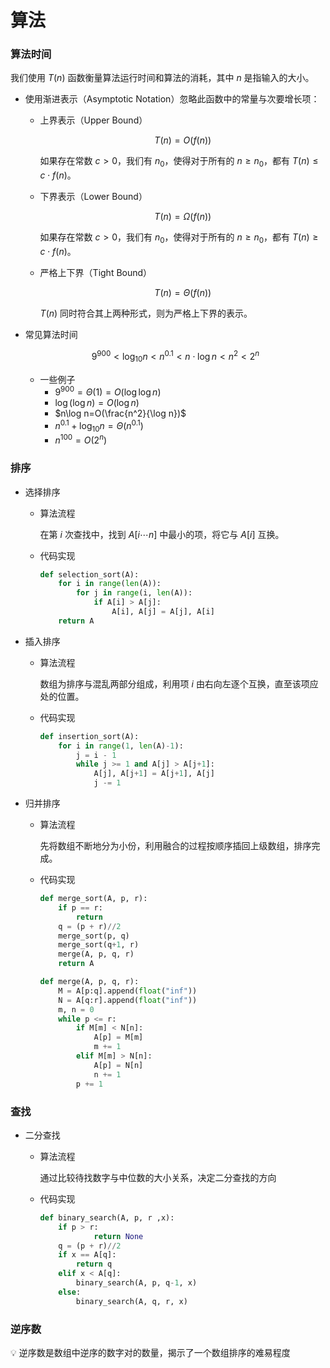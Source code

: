 <head>
    <script src="https://cdn.mathjax.org/mathjax/latest/MathJax.js?config=TeX-AMS-MML_HTMLorMML" type="text/javascript"></script>
    <script type="text/x-mathjax-config">
        MathJax.Hub.Config({
            tex2jax: {
            skipTags: ['script', 'noscript', 'style', 'textarea', 'pre'],
            inlineMath: [['$','$']]
            }
        });
    </script>
</head>

# 算法

### 算法时间

我们使用 $T(n)$ 函数衡量算法运行时间和算法的消耗，其中 $n$ 是指输入的大小。

- 使用渐进表示（Asymptotic Notation）忽略此函数中的常量与次要增长项：
    - 上界表示（Upper Bound）
        
        $$
        T(n)=O(f(n))
        $$
        
        如果存在常数 $c>0$，我们有 $n_0$，使得对于所有的 $n\geq n_0$，都有 $T(n)\leq c\cdot f(n)$。
        
    - 下界表示（Lower Bound）
        
        $$
        T(n)=\Omega(f(n))
        $$
        
        如果存在常数 $c>0$，我们有 $n_0$，使得对于所有的 $n\geq n_0$，都有 $T(n)\geq c\cdot f(n)$。
        
    - 严格上下界（Tight Bound）
        
        $$
        T(n)=\Theta(f(n))
        $$
        
        $T(n)$ 同时符合其上两种形式，则为严格上下界的表示。
        
- 常见算法时间
    
    $$
    9^{900}<\log_{10}n<n^{0.1}<n\cdot \log n<n^2<2^n
    $$
    
    - 一些例子
        - $9^{900}=\Theta(1)=O(\log\log n)$
        - $\log(\log n)=O(\log n)$
        - $n\log n=O(\frac{n^2}{\log n})$
        - $n^{0.1}+\log_{10}n=\Theta(n^{0.1})$
        - $n^{100}=O(2^n)$

### 排序

- 选择排序
    - 算法流程
        
        在第 $i$ 次查找中，找到 $A[i\cdots n]$ 中最小的项，将它与 $A[i]$ 互换。
        
    - 代码实现
        
        ```python
        def selection_sort(A):
        	for i in range(len(A)):
        		for j in range(i, len(A)):
        			if A[i] > A[j]:
        				A[i], A[j] = A[j], A[i]
        	return A
        ```
        
- 插入排序
    - 算法流程
        
        数组为排序与混乱两部分组成，利用项 $i$ 由右向左逐个互换，直至该项应处的位置。
        
    - 代码实现
        
        ```python
        def insertion_sort(A):
        	for i in range(1, len(A)-1):
        		j = i - 1
        		while j >= 1 and A[j] > A[j+1]:
        			A[j], A[j+1] = A[j+1], A[j]
        			j -= 1
        ```
        
- 归并排序
    - 算法流程
        
        先将数组不断地分为小份，利用融合的过程按顺序插回上级数组，排序完成。
        
    - 代码实现
        
        ```python
        def merge_sort(A, p, r):
        	if p == r:
        		return
        	q = (p + r)//2
        	merge_sort(p, q)
        	merge_sort(q+1, r)
        	merge(A, p, q, r)
        	return A
        
        def merge(A, p, q, r):
        	M = A[p:q].append(float("inf"))
        	N = A[q:r].append(float("inf"))
        	m, n = 0
        	while p <= r:
        		if M[m] < N[n]:
        			A[p] = M[m]
        			m += 1
        		elif M[m] > N[n]:
        			A[p] = N[n]
        			n += 1
        		p += 1
        ```
        

### 查找

- 二分查找
    - 算法流程
        
        通过比较待找数字与中位数的大小关系，决定二分查找的方向
        
    - 代码实现
        
        ```python
        def binary_search(A, p, r ,x):
        	if p > r:
        			return None
        	q = (p + r)//2
        	if x == A[q]:
        		return q
        	elif x < A[q]:
        		binary_search(A, p, q-1, x)
        	else:
        		binary_search(A, q, r, x)
        ```
        
    

### 逆序数

<aside>
💡 逆序数是数组中逆序的数字对的数量，揭示了一个数组排序的难易程度

</aside>
